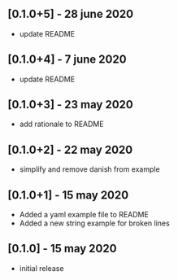 ## [0.1.0+5] - 28 june 2020

- update README

## [0.1.0+4] - 7 june 2020

- update README

## [0.1.0+3] - 23 may 2020

- add rationale to README

## [0.1.0+2] - 22 may 2020

- simplify and remove danish from example

## [0.1.0+1] - 15 may 2020

- Added a yaml example file to README
- Added a new string example for broken lines

## [0.1.0] - 15 may 2020

- initial release
